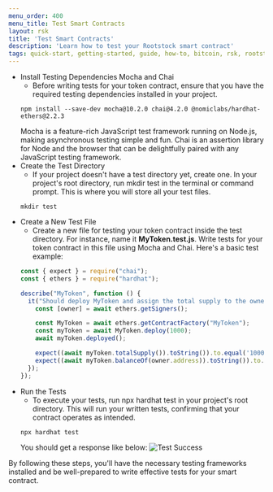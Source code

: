 ```yaml
---
menu_order: 400
menu_title: Test Smart Contracts
layout: rsk
title: 'Test Smart Contracts'
description: 'Learn how to test your Rootstock smart contract'
tags: quick-start, getting-started, guide, how-to, bitcoin, rsk, rootstock, blockchain
---
```


[](#top "collapsible")
- Install Testing Dependencies Mocha and Chai
  - Before writing tests for your token contract, ensure that you have the required testing dependencies installed in your project.
  ```shell
  npm install --save-dev mocha@10.2.0 chai@4.2.0 @nomiclabs/hardhat-ethers@2.2.3
  ```
  Mocha is a feature-rich JavaScript test framework running on Node.js, making asynchronous testing simple and fun. Chai is an assertion library for Node and the browser that can be delightfully paired with any JavaScript testing framework.
- Create the Test Directory
  - If your project doesn't have a test directory yet, create one. In your project's root directory, run mkdir test in the terminal or command prompt. This is where you will store all your test files.
  ```shell
  mkdir test
  ```
- Create a New Test File
  - Create a new file for testing your token contract inside the test directory. For instance, name it **MyToken.test.js**.
  Write tests for your token contract in this file using Mocha and Chai. Here's a basic test example:
  ```js
  const { expect } = require("chai");
  const { ethers } = require("hardhat");

  describe("MyToken", function () {
    it("Should deploy MyToken and assign the total supply to the owner", async function () {
      const [owner] = await ethers.getSigners();

      const MyToken = await ethers.getContractFactory("MyToken");
      const myToken = await MyToken.deploy(1000);
      await myToken.deployed();

      expect((await myToken.totalSupply()).toString()).to.equal('1000');
      expect((await myToken.balanceOf(owner.address)).toString()).to.equal('1000');
    });
  });
  ```
- Run the Tests
  - To execute your tests, run npx hardhat test in your project's root directory. This will run your written tests, confirming that your contract operates as intended.
  ```shell
  npx hardhat test
  ```
  You should get a response like below:
  ![Test Success](/assets/img/guides/quickstart/hardhat/test-success.png)

By following these steps, you'll have the necessary testing frameworks installed and be well-prepared to write effective tests for your smart contract.
